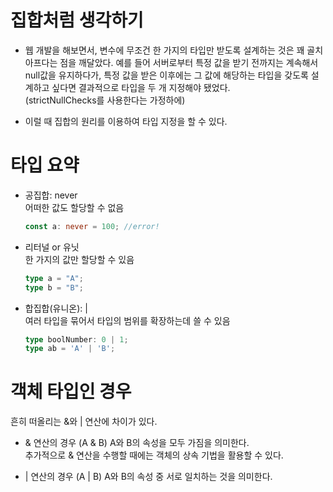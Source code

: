 # 집합처럼 생각하기

- 웹 개발을 해보면서, 변수에 무조건 한 가지의 타입만 받도록 설계하는 것은 꽤 골치아프다는 점을 깨달았다. 예를 들어 서버로부터 특정 값을 받기 전까지는 계속해서 null값을 유지하다가, 특정 값을 받은 이후에는 그 값에 해당하는 타입을 갖도록 설계하고 싶다면 결과적으로 타입을 두 개 지정해야 됐었다.  
  (strictNullChecks를 사용한다는 가정하에)

* 이럴 때 집합의 원리를 이용하여 타입 지정을 할 수 있다.

# 타입 요약

- 공집합: never  
  어떠한 값도 할당할 수 없음
  ```typescript
  const a: never = 100; //error!
  ```

* 리터널 or 유닛  
  한 가지의 값만 할당할 수 있음

  ```typescript
  type a = "A";
  type b = "B";
  ```

* 합집합(유니온): |  
  여러 타입을 묶어서 타입의 범위를 확장하는데 쓸 수 있음

  ```typescript
  type boolNumber: 0 | 1;
  type ab = 'A' | 'B';
  ```

# 객체 타입인 경우

흔히 떠올리는 &와 | 연산에 차이가 있다.

- & 연산의 경우 (A & B)
  A와 B의 속성을 모두 가짐을 의미한다.  
  추가적으로 & 연산을 수행할 때에는 객체의 상속 기법을 활용할 수 있다.

- | 연산의 경우 (A | B)
  A와 B의 속성 중 서로 일치하는 것을 의미한다.
